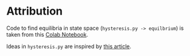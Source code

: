 # Attribution

Code to find equilibria in state space (`hysteresis.py -> equilbrium`) is taken from this [Colab Notebook](https://colab.research.google.com/drive/1tmF-7pDIfFTrBC9GTOT_xmd1vc_vh6AU).

Ideas in `hysteresis.py` are inspired by [this article](https://arxiv.org/html/2410.00043v1).
